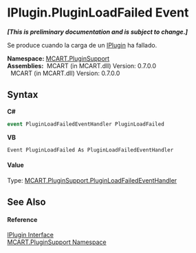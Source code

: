 # IPlugin.PluginLoadFailed Event
 _**\[This is preliminary documentation and is subject to change.\]**_

Se produce cuando la carga de un <a href="4ee0e2a7-cfcb-eb2f-49cb-5ac7500b7e3d">IPlugin</a> ha fallado.

**Namespace:**&nbsp;<a href="4abc7841-aae2-1ecc-94fa-a3d251746bda">MCART.PluginSupport</a><br />**Assemblies:**&nbsp;&nbsp;MCART (in MCART.dll) Version: 0.7.0.0<br />&nbsp;&nbsp;MCART (in MCART.dll) Version: 0.7.0.0<br />

## Syntax

**C#**<br />
``` C#
event PluginLoadFailedEventHandler PluginLoadFailed
```

**VB**<br />
``` VB
Event PluginLoadFailed As PluginLoadFailedEventHandler
```


#### Value
Type: <a href="6c52b9d8-5187-eeab-f750-ad6f885b2ced">MCART.PluginSupport.PluginLoadFailedEventHandler</a>

## See Also


#### Reference
<a href="4ee0e2a7-cfcb-eb2f-49cb-5ac7500b7e3d">IPlugin Interface</a><br /><a href="4abc7841-aae2-1ecc-94fa-a3d251746bda">MCART.PluginSupport Namespace</a><br />